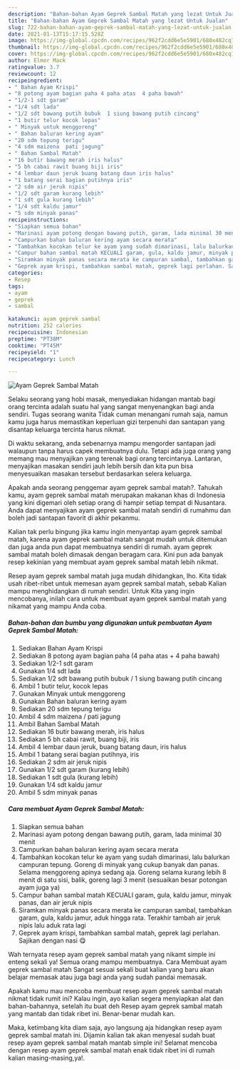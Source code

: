 ```yaml
---
description: "Bahan-bahan Ayam Geprek Sambal Matah yang lezat Untuk Jualan"
title: "Bahan-bahan Ayam Geprek Sambal Matah yang lezat Untuk Jualan"
slug: 722-bahan-bahan-ayam-geprek-sambal-matah-yang-lezat-untuk-jualan
date: 2021-01-13T15:17:15.528Z
image: https://img-global.cpcdn.com/recipes/962f2cdd6e5e5901/680x482cq70/ayam-geprek-sambal-matah-foto-resep-utama.jpg
thumbnail: https://img-global.cpcdn.com/recipes/962f2cdd6e5e5901/680x482cq70/ayam-geprek-sambal-matah-foto-resep-utama.jpg
cover: https://img-global.cpcdn.com/recipes/962f2cdd6e5e5901/680x482cq70/ayam-geprek-sambal-matah-foto-resep-utama.jpg
author: Elmer Mack
ratingvalue: 3.7
reviewcount: 12
recipeingredient:
- " Bahan Ayam Krispi"
- "8 potong ayam bagian paha 4 paha atas  4 paha bawah"
- "1/2-1 sdt garam"
- "1/4 sdt lada"
- "1/2 sdt bawang putih bubuk  1 siung bawang putih cincang"
- "1 butir telur kocok lepas"
- " Minyak untuk menggoreng"
- " Bahan baluran kering ayam"
- "20 sdm tepung terigu"
- "4 sdm maizena  pati jagung"
- " Bahan Sambal Matah"
- "16 butir bawang merah iris halus"
- "5 bh cabai rawit buang biji iris"
- "4 lembar daun jeruk buang batang daun iris halus"
- "1 batang serai bagian putihnya iris"
- "2 sdm air jeruk nipis"
- "1/2 sdt garam kurang lebih"
- "1 sdt gula kurang lebih"
- "1/4 sdt kaldu jamur"
- "5 sdm minyak panas"
recipeinstructions:
- "Siapkan semua bahan"
- "Marinasi ayam potong dengan bawang putih, garam, lada minimal 30 menit"
- "Campurkan bahan baluran kering ayam secara merata"
- "Tambahkan kocokan telur ke ayam yang sudah dimarinasi, lalu balurkan campuran tepung. Goreng di minyak yang cukup banyak dan panas. Selama menggoreng apinya sedang aja. Goreng selama kurang lebih 8 menit di satu sisi, balik, goreng lagi 3 menit (sesuaikan besar potongan ayam juga ya)"
- "Campur bahan sambal matah KECUALI garam, gula, kaldu jamur, minyak panas, dan air jeruk nipis"
- "Siramkan minyak panas secara merata ke campuran sambal, tambahkan garam, gula, kaldu jamur, aduk hingga rata. Terakhir tambah air jeruk nipis lalu aduk rata lagi"
- "Geprek ayam krispi, tambahkan sambal matah, geprek lagi perlahan. Sajikan dengan nasi 😋"
categories:
- Resep
tags:
- ayam
- geprek
- sambal

katakunci: ayam geprek sambal 
nutrition: 252 calories
recipecuisine: Indonesian
preptime: "PT38M"
cooktime: "PT45M"
recipeyield: "1"
recipecategory: Lunch

---
```



![Ayam Geprek Sambal Matah](https://img-global.cpcdn.com/recipes/962f2cdd6e5e5901/680x482cq70/ayam-geprek-sambal-matah-foto-resep-utama.jpg)

Selaku seorang yang hobi masak, menyediakan hidangan mantab bagi orang tercinta adalah suatu hal yang sangat menyenangkan bagi anda sendiri. Tugas seorang  wanita Tidak cuman menangani rumah saja, namun kamu juga harus memastikan keperluan gizi terpenuhi dan santapan yang disantap keluarga tercinta harus nikmat.

Di waktu  sekarang, anda sebenarnya mampu mengorder santapan jadi walaupun tanpa harus capek membuatnya dulu. Tetapi ada juga orang yang memang mau menyajikan yang terenak bagi orang tercintanya. Lantaran, menyajikan masakan sendiri jauh lebih bersih dan kita pun bisa menyesuaikan masakan tersebut berdasarkan selera keluarga. 



Apakah anda seorang penggemar ayam geprek sambal matah?. Tahukah kamu, ayam geprek sambal matah merupakan makanan khas di Indonesia yang kini digemari oleh setiap orang di hampir setiap tempat di Nusantara. Anda dapat menyajikan ayam geprek sambal matah sendiri di rumahmu dan boleh jadi santapan favorit di akhir pekanmu.

Kalian tak perlu bingung jika kamu ingin menyantap ayam geprek sambal matah, karena ayam geprek sambal matah sangat mudah untuk ditemukan dan juga anda pun dapat membuatnya sendiri di rumah. ayam geprek sambal matah boleh dimasak dengan beragam cara. Kini pun ada banyak resep kekinian yang membuat ayam geprek sambal matah lebih nikmat.

Resep ayam geprek sambal matah juga mudah dihidangkan, lho. Kita tidak usah ribet-ribet untuk memesan ayam geprek sambal matah, sebab Kalian mampu menghidangkan di rumah sendiri. Untuk Kita yang ingin mencobanya, inilah cara untuk membuat ayam geprek sambal matah yang nikamat yang mampu Anda coba.

<!--inarticleads1-->

##### Bahan-bahan dan bumbu yang digunakan untuk pembuatan Ayam Geprek Sambal Matah:

1. Sediakan  Bahan Ayam Krispi
1. Sediakan 8 potong ayam bagian paha (4 paha atas + 4 paha bawah)
1. Sediakan 1/2-1 sdt garam
1. Gunakan 1/4 sdt lada
1. Sediakan 1/2 sdt bawang putih bubuk / 1 siung bawang putih cincang
1. Ambil 1 butir telur, kocok lepas
1. Gunakan  Minyak untuk menggoreng
1. Gunakan  Bahan baluran kering ayam
1. Sediakan 20 sdm tepung terigu
1. Ambil 4 sdm maizena / pati jagung
1. Ambil  Bahan Sambal Matah
1. Sediakan 16 butir bawang merah, iris halus
1. Sediakan 5 bh cabai rawit, buang biji, iris
1. Ambil 4 lembar daun jeruk, buang batang daun, iris halus
1. Ambil 1 batang serai bagian putihnya, iris
1. Sediakan 2 sdm air jeruk nipis
1. Gunakan 1/2 sdt garam (kurang lebih)
1. Sediakan 1 sdt gula (kurang lebih)
1. Gunakan 1/4 sdt kaldu jamur
1. Ambil 5 sdm minyak panas




<!--inarticleads2-->

##### Cara membuat Ayam Geprek Sambal Matah:

1. Siapkan semua bahan
1. Marinasi ayam potong dengan bawang putih, garam, lada minimal 30 menit
1. Campurkan bahan baluran kering ayam secara merata
1. Tambahkan kocokan telur ke ayam yang sudah dimarinasi, lalu balurkan campuran tepung. Goreng di minyak yang cukup banyak dan panas. Selama menggoreng apinya sedang aja. Goreng selama kurang lebih 8 menit di satu sisi, balik, goreng lagi 3 menit (sesuaikan besar potongan ayam juga ya)
1. Campur bahan sambal matah KECUALI garam, gula, kaldu jamur, minyak panas, dan air jeruk nipis
1. Siramkan minyak panas secara merata ke campuran sambal, tambahkan garam, gula, kaldu jamur, aduk hingga rata. Terakhir tambah air jeruk nipis lalu aduk rata lagi
1. Geprek ayam krispi, tambahkan sambal matah, geprek lagi perlahan. Sajikan dengan nasi 😋




Wah ternyata resep ayam geprek sambal matah yang nikamt simple ini enteng sekali ya! Semua orang mampu membuatnya. Cara Membuat ayam geprek sambal matah Sangat sesuai sekali buat kalian yang baru akan belajar memasak atau juga bagi anda yang sudah pandai memasak.

Apakah kamu mau mencoba membuat resep ayam geprek sambal matah nikmat tidak rumit ini? Kalau ingin, ayo kalian segera menyiapkan alat dan bahan-bahannya, setelah itu buat deh Resep ayam geprek sambal matah yang mantab dan tidak ribet ini. Benar-benar mudah kan. 

Maka, ketimbang kita diam saja, ayo langsung aja hidangkan resep ayam geprek sambal matah ini. Dijamin kalian tak akan menyesal sudah buat resep ayam geprek sambal matah mantab simple ini! Selamat mencoba dengan resep ayam geprek sambal matah enak tidak ribet ini di rumah kalian masing-masing,ya!.

